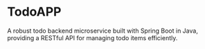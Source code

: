 # TodoAPP
A robust todo backend microservice built with Spring Boot in Java, providing a RESTful API for managing todo items efficiently.
